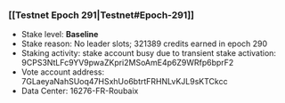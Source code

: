 ### [[Testnet Epoch 291|Testnet#Epoch-291]]
* Stake level: **Baseline**
* Stake reason: No leader slots; 321389 credits earned in epoch 290
* Staking activity: stake account busy due to transient stake activation: 9CPS3NtLFc9YV9pwaZKpri2MSoAmE4p6Z9WRfp6bprF2
* Vote account address: 7GLaeyaNahSUoq47HSxhUo6btrtFRHNLvKJL9sKTCkcc
* Data Center: 16276-FR-Roubaix
